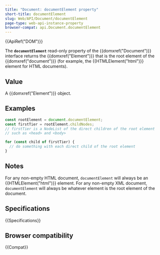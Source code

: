```yaml
---
title: "Document: documentElement property"
short-title: documentElement
slug: Web/API/Document/documentElement
page-type: web-api-instance-property
browser-compat: api.Document.documentElement
---
```


{{ApiRef("DOM")}}

The **`documentElement`** read-only property of the {{domxref("Document")}} interface returns the
{{domxref("Element")}} that is the root element of the {{domxref("document")}} (for
example, the {{HTMLElement("html")}} element for HTML documents).

## Value

A {{domxref("Element")}} object.

## Examples

```js
const rootElement = document.documentElement;
const firstTier = rootElement.childNodes;
// firstTier is a NodeList of the direct children of the root element
// such as <head> and <body>

for (const child of firstTier) {
  // do something with each direct child of the root element
}
```

## Notes

For any non-empty HTML document, `documentElement` will always be an
{{HTMLElement("html")}} element. For any non-empty XML document,
`documentElement` will always be whatever element is the root element of the
document.

## Specifications

{{Specifications}}

## Browser compatibility

{{Compat}}
